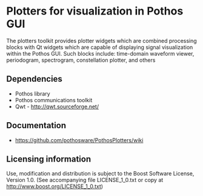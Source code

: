 # Plotters for visualization in Pothos GUI

The plotters toolkit provides plotter widgets which are combined
processing blocks with Qt widgets which are capable of
displaying signal visualization within the Pothos GUI.
Such blocks include: time-domain waveform viewer, periodogram,
spectrogram, constellation plotter, and others

## Dependencies

* Pothos library
* Pothos communications toolkit
* Qwt - http://qwt.sourceforge.net/

## Documentation

* https://github.com/pothosware/PothosPlotters/wiki

## Licensing information

Use, modification and distribution is subject to the Boost Software
License, Version 1.0. (See accompanying file LICENSE_1_0.txt or copy at
http://www.boost.org/LICENSE_1_0.txt)

